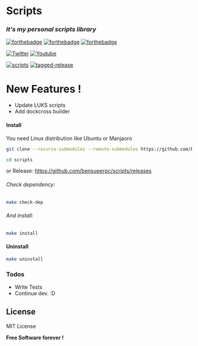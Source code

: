 # Scripts

### _It's my personal scripts library_
 [![forthebadge](https://forthebadge.com/images/badges/built-with-love.svg)](https://forthebadge.com) [![forthebadge](https://forthebadge.com/images/badges/powered-by-jeffs-keyboard.svg)](https://forthebadge.com) [![forthebadge](https://forthebadge.com/images/badges/contains-cat-gifs.svg)](https://forthebadge.com)

[![Twitter](https://img.shields.io/twitter/follow/Bensuperpc?style=social)](https://img.shields.io/twitter/follow/Bensuperpc?style=social) [![Youtube](https://img.shields.io/youtube/channel/subscribers/UCJsQFFL7QW4LSX9eskq-9Yg?style=social)](https://img.shields.io/youtube/channel/subscribers/UCJsQFFL7QW4LSX9eskq-9Yg?style=social) 

[![scripts](https://github.com/Bensuperpc/scripts/actions/workflows/main.yml/badge.svg)](https://github.com/Bensuperpc/scripts/actions/workflows/main.yml) [![tagged-release](https://github.com/bensuperpc/scripts/actions/workflows/release.yml/badge.svg)](https://github.com/bensuperpc/scripts/actions/workflows/release.yml)

# New Features !

  - Update LUKS scripts
  - Add dockcross builder

#### Install
You need Linux distribution like Ubuntu or Manjaoro

```sh
git clone --recurse-submodules --remote-submodules https://github.com/Bensuperpc/scripts.git
```
```sh
cd scripts
```
or Release: https://github.com/bensuperpc/scripts/releases

###### Check dependency:

```sh
make check-dep
```

###### And install:

```sh
make install
```

#### Uninstall
```sh
make uninstall
```

### Todos

 - Write Tests
 - Continue dev. :D

License
----

MIT License


**Free Software forever !**
   
 
